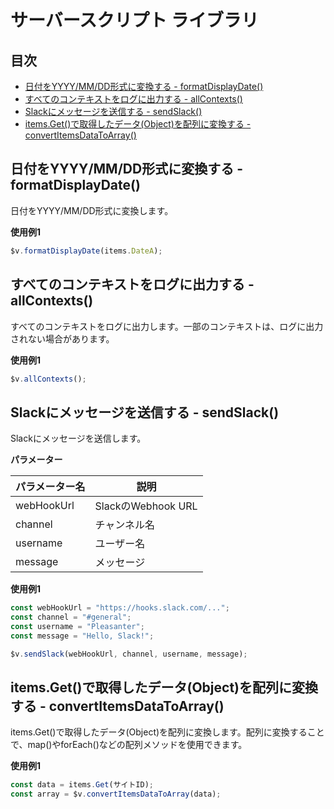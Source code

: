 # サーバースクリプト ライブラリ

## 目次

- [日付をYYYY/MM/DD形式に変換する - formatDisplayDate()](#日付をyyyymmdd形式に変換する---formatdisplaydate)
- [すべてのコンテキストをログに出力する - allContexts()](#すべてのコンテキストをログに出力する---allcontexts)
- [Slackにメッセージを送信する - sendSlack()](#slackにメッセージを送信する---sendslack)
- [items.Get()で取得したデータ(Object)を配列に変換する - convertItemsDataToArray()](#itemsgetで取得したデータobjectを配列に変換する---convertitemsdatatoarray)


## 日付をYYYY/MM/DD形式に変換する - formatDisplayDate()

日付をYYYY/MM/DD形式に変換します。

**使用例1**

```javascript
$v.formatDisplayDate(items.DateA);
```

## すべてのコンテキストをログに出力する - allContexts()

すべてのコンテキストをログに出力します。一部のコンテキストは、ログに出力されない場合があります。

**使用例1**

```javascript
$v.allContexts();
```

## Slackにメッセージを送信する - sendSlack()

Slackにメッセージを送信します。

**パラメーター**

| パラメーター名 | 説明 |
| --- | --- |
| webHookUrl | SlackのWebhook URL |
| channel | チャンネル名 |
| username | ユーザー名 |
| message | メッセージ |

**使用例1**

```javascript
const webHookUrl = "https://hooks.slack.com/...";
const channel = "#general";
const username = "Pleasanter";
const message = "Hello, Slack!";

$v.sendSlack(webHookUrl, channel, username, message);
```

## items.Get()で取得したデータ(Object)を配列に変換する - convertItemsDataToArray()

items.Get()で取得したデータ(Object)を配列に変換します。配列に変換することで、map()やforEach()などの配列メソッドを使用できます。

**使用例1**

```javascript
const data = items.Get(サイトID);
const array = $v.convertItemsDataToArray(data);
```
